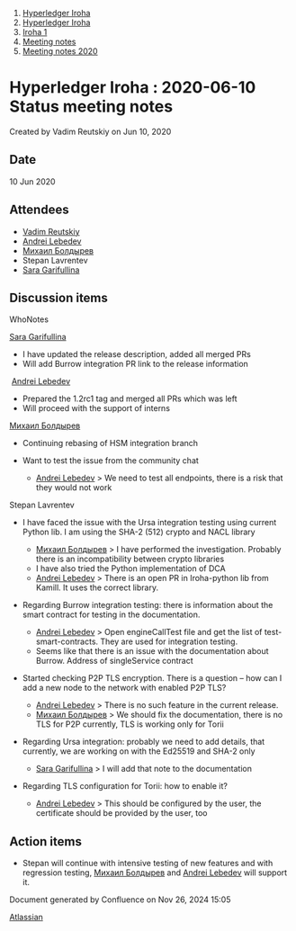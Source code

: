 1. [Hyperledger Iroha](index.html)
2. [Hyperledger Iroha](Hyperledger-Iroha_20873224.html)
3. [Iroha 1](Iroha-1_21015959.html)
4. [Meeting notes](Meeting-notes_21016018.html)
5. [Meeting notes 2020](Meeting-notes-2020_21016022.html)

# Hyperledger Iroha : 2020-06-10 Status meeting notes

Created by Vadim Reutskiy on Jun 10, 2020

## Date

10 Jun 2020

## Attendees

- [Vadim Reutskiy](https://lf-hyperledger.atlassian.net/wiki/people/5b8d04b72786fb2bf79a7405?ref=confluence)
- [Andrei Lebedev](https://lf-hyperledger.atlassian.net/wiki/people/557058:c02f1b3d-42e6-4519-ba84-2d0476dccbc9?ref=confluence)
- [Михаил Болдырев](https://lf-hyperledger.atlassian.net/wiki/people/557058:584193b8-9303-4b5a-8cb3-8153294c8cc2?ref=confluence)
- Stepan Lavrentev
- [Sara Garifullina](https://lf-hyperledger.atlassian.net/wiki/people/5b6c115b2c9bd83c03707f95?ref=confluence)

## Discussion items

WhoNotes

[Sara Garifullina](https://lf-hyperledger.atlassian.net/wiki/people/5b6c115b2c9bd83c03707f95?ref=confluence)

- I have updated the release description, added all merged PRs
- Will add Burrow integration PR link to the release information

 [Andrei Lebedev](https://lf-hyperledger.atlassian.net/wiki/people/557058:c02f1b3d-42e6-4519-ba84-2d0476dccbc9?ref=confluence)

- Prepared the 1.2rc1 tag and merged all PRs which was left
- Will proceed with the support of interns

[Михаил Болдырев](https://lf-hyperledger.atlassian.net/wiki/people/557058:584193b8-9303-4b5a-8cb3-8153294c8cc2?ref=confluence)

- Continuing rebasing of HSM integration branch
- Want to test the issue from the community chat
  
  - [Andrei Lebedev](https://lf-hyperledger.atlassian.net/wiki/people/557058:c02f1b3d-42e6-4519-ba84-2d0476dccbc9?ref=confluence) &gt; We need to test all endpoints, there is a risk that they would not work

Stepan Lavrentev

- I have faced the issue with the Ursa integration testing using current Python lib. I am using the SHA-2 (512) crypto and NACL library
  
  - [Михаил Болдырев](https://lf-hyperledger.atlassian.net/wiki/people/557058:584193b8-9303-4b5a-8cb3-8153294c8cc2?ref=confluence) &gt; I have performed the investigation. Probably there is an incompatibility between crypto libraries
  - I have also tried the Python implementation of DCA
  - [Andrei Lebedev](https://lf-hyperledger.atlassian.net/wiki/people/557058:c02f1b3d-42e6-4519-ba84-2d0476dccbc9?ref=confluence) &gt; There is an open PR in Iroha-python lib from Kamill. It uses the correct library.
- Regarding Burrow integration testing: there is information about the smart contract for testing in the documentation.
  
  - [Andrei Lebedev](https://lf-hyperledger.atlassian.net/wiki/people/557058:c02f1b3d-42e6-4519-ba84-2d0476dccbc9?ref=confluence) &gt; Open engineCallTest file and get the list of test-smart-contracts. They are used for integration testing.
  - Seems like that there is an issue with the documentation about Burrow. Address of singleService contract
- Started checking P2P TLS encryption. There is a question – how can I add a new node to the network with enabled P2P TLS?
  
  - [Andrei Lebedev](https://lf-hyperledger.atlassian.net/wiki/people/557058:c02f1b3d-42e6-4519-ba84-2d0476dccbc9?ref=confluence) &gt; There is no such feature in the current release.
  - [Михаил Болдырев](https://lf-hyperledger.atlassian.net/wiki/people/557058:584193b8-9303-4b5a-8cb3-8153294c8cc2?ref=confluence) &gt; We should fix the documentation, there is no TLS for P2P currently, TLS is working only for Torii
- Regarding Ursa integration: probably we need to add details, that currently, we are working on with the Ed25519 and SHA-2 only
  
  - [Sara Garifullina](https://lf-hyperledger.atlassian.net/wiki/people/5b6c115b2c9bd83c03707f95?ref=confluence) &gt; I will add that note to the documentation
- Regarding TLS configuration for Torii: how to enable it?
  
  - [Andrei Lebedev](https://lf-hyperledger.atlassian.net/wiki/people/557058:c02f1b3d-42e6-4519-ba84-2d0476dccbc9?ref=confluence) &gt; This should be configured by the user, the certificate should be provided by the user, too

## Action items

- Stepan will continue with intensive testing of new features and with regression testing, [Михаил Болдырев](https://lf-hyperledger.atlassian.net/wiki/people/557058:584193b8-9303-4b5a-8cb3-8153294c8cc2?ref=confluence) and [Andrei Lebedev](https://lf-hyperledger.atlassian.net/wiki/people/557058:c02f1b3d-42e6-4519-ba84-2d0476dccbc9?ref=confluence) will support it.

Document generated by Confluence on Nov 26, 2024 15:05

[Atlassian](http://www.atlassian.com/)
